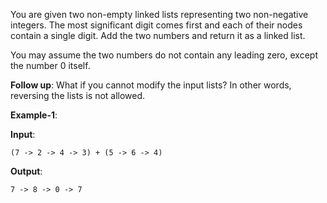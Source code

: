 You are given two non-empty linked lists representing two non-negative integers. The most significant digit comes first and each of their nodes contain a single digit. Add the two numbers and return it as a linked list.

You may assume the two numbers do not contain any leading zero, except the number 0 itself.

**Follow up**: What if you cannot modify the input lists? In other words, reversing the lists is not allowed.

**Example-1**:

**Input**: 

    (7 -> 2 -> 4 -> 3) + (5 -> 6 -> 4)
    
**Output**: 

    7 -> 8 -> 0 -> 7
